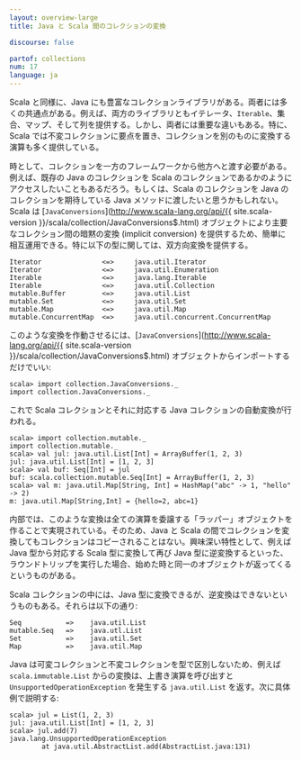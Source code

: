```yaml
---
layout: overview-large
title: Java と Scala 間のコレクションの変換

discourse: false

partof: collections
num: 17
language: ja
---
```


Scala と同様に、Java
にも豊富なコレクションライブラリがある。両者には多くの共通点がある。例えば、両方のライブラリともイテレータ、`Iterable`、集合、マップ、そして列を提供する。しかし、両者には重要な違いもある。特に、Scala では不変コレクションに要点を置き、コレクションを別のものに変換する演算も多く提供している。

時として、コレクションを一方のフレームワークから他方へと渡す必要がある。例えば、既存の Java のコレクションを Scala のコレクションであるかのようにアクセスしたいこともあるだろう。もしくは、Scala のコレクションを Java のコレクションを期待している Java メソッドに渡したいと思うかもしれない。Scala は [`JavaConversions`](http://www.scala-lang.org/api/{{ site.scala-version }}/scala/collection/JavaConversions$.html) オブジェクトにより主要なコレクション間の暗黙の変換 (implicit conversion)
を提供するため、簡単に相互運用できる。特に以下の型に関しては、双方向変換を提供する。

    Iterator               <=>     java.util.Iterator
    Iterator               <=>     java.util.Enumeration
    Iterable               <=>     java.lang.Iterable
    Iterable               <=>     java.util.Collection
    mutable.Buffer         <=>     java.util.List
    mutable.Set            <=>     java.util.Set
    mutable.Map            <=>     java.util.Map
    mutable.ConcurrentMap  <=>     java.util.concurrent.ConcurrentMap

このような変換を作動させるには、[`JavaConversions`](http://www.scala-lang.org/api/{{ site.scala-version }}/scala/collection/JavaConversions$.html) オブジェクトからインポートするだけでいい:

    scala> import collection.JavaConversions._
    import collection.JavaConversions._

これで Scala コレクションとそれに対応する Java コレクションの自動変換が行われる。

    scala> import collection.mutable._
    import collection.mutable._
    scala> val jul: java.util.List[Int] = ArrayBuffer(1, 2, 3)
    jul: java.util.List[Int] = [1, 2, 3]
    scala> val buf: Seq[Int] = jul
    buf: scala.collection.mutable.Seq[Int] = ArrayBuffer(1, 2, 3)
    scala> val m: java.util.Map[String, Int] = HashMap("abc" -> 1, "hello" -> 2)
    m: java.util.Map[String,Int] = {hello=2, abc=1}

内部では、このような変換は全ての演算を委譲する「ラッパー」オブジェクトを作ることで実現されている。そのため、Java と Scala の間でコレクションを変換してもコレクションはコピーされることはない。興味深い特性として、例えば Java 型から対応する Scala 型に変換して再び Java 型に逆変換するといった、ラウンドトリップを実行した場合、始めた時と同一のオブジェクトが返ってくるというものがある。

Scala コレクションの中には、Java 型に変換できるが、逆変換はできないというものもある。それらは以下の通り:

    Seq           =>    java.util.List 
    mutable.Seq   =>    java.utl.List
    Set           =>    java.util.Set 
    Map           =>    java.util.Map 

Java は可変コレクションと不変コレクションを型で区別しないため、例えば `scala.immutable.List` からの変換は、上書き演算を呼び出すと `UnsupportedOperationException` を発生する `java.util.List` を返す。次に具体例で説明する:

    scala> jul = List(1, 2, 3)
    jul: java.util.List[Int] = [1, 2, 3]
    scala> jul.add(7)
    java.lang.UnsupportedOperationException
            at java.util.AbstractList.add(AbstractList.java:131)

